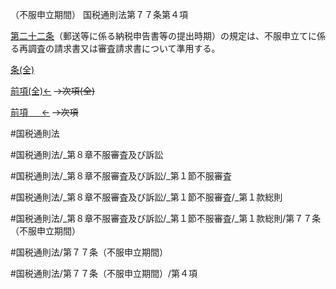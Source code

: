 （不服申立期間）
国税通則法第７７条第４項

[第二十二条](国税通則法＿＿＿＿＿第２２条第１項)（郵送等に係る納税申告書等の提出時期）の規定は、不服申立てに係る再調査の請求書又は審査請求書について準用する。

[条(全)](国税通則法＿＿＿＿＿第７７条_.md)

[前項(全)←](国税通則法＿＿＿＿＿第７７条第３項_.md)  ~~→次項(全)~~

[前項 　 ←](国税通則法＿＿＿＿＿第７７条第３項.md)  ~~→次項~~



#国税通則法

#国税通則法/_第８章不服審査及び訴訟

#国税通則法/_第８章不服審査及び訴訟/_第１節不服審査

#国税通則法/_第８章不服審査及び訴訟/_第１節不服審査/_第１款総則

#国税通則法/_第８章不服審査及び訴訟/_第１節不服審査/_第１款総則/第７７条（不服申立期間）

#国税通則法/第７７条（不服申立期間）

#国税通則法/第７７条（不服申立期間）/第４項

